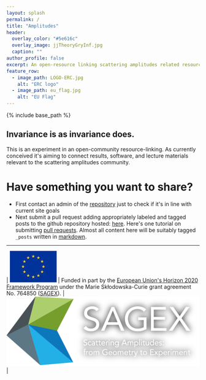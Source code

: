 ```yaml
---
layout: splash
permalink: /
title: "Amplitudes"
header:
  overlay_color: "#5e616c"
  overlay_image: jjTheoryGryInf.jpg
  caption: ""
author_profile: false
excerpt: An open-resource linking scattering amplitudes related resources.
feature_row:
  - image_path: LOGO-ERC.jpg
    alt: "ERC logo"
  - image_path: eu_flag.jpg
    alt: "EU Flag"
---
```


{% include base_path %}

## Invariance is as invariance does.

This is an experiment in an open-community resource-linking. As currently conceived it's aiming to connect results, software, and lecture materials relevant to the scattering amplitudes community.


# Have something you want to share?
  * First contact an admin of the [repository](https://github.com/Amplitudes/amplitudes/tree/gh-pages) just to check if it's in line with current site goals
  * Next submit a pull request adding appropriately labeled and tagged posts to the github repository hosted:  [here](https://github.com/Amplitudes/amplitudes/tree/gh-pages).  Here's one tutorial on submitting [pull requests](https://www.thinkful.com/learn/github-pull-request-tutorial/). Almost all content here will be suitably tagged ```_posts``` written in [markdown](https://en.wikipedia.org/wiki/Markdown).

-----------------
| <img src="/images/eu_flag.jpg" alt="eu_flag"> | Funded in part by the [European Union's Horizon 2020 Framework Program](https://ec.europa.eu/programmes/horizon2020/) under the Marie Skłodowska-Curie grant agreement No. 764850 ([SAGEX](https://sagex.org)). | <img src="/images/Sagex.png" alt="SAGEX Logo"> |

